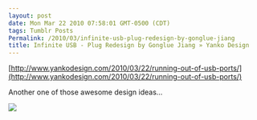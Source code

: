 ```yaml
---
layout: post
date: Mon Mar 22 2010 07:58:01 GMT-0500 (CDT)
tags: Tumblr Posts
Permalink: /2010/03/infinite-usb-plug-redesign-by-gonglue-jiang
title: Infinite USB - Plug Redesign by Gonglue Jiang » Yanko Design
---
```


[http://www.yankodesign.com/2010/03/22/running-out-of-usb-ports/](http://www.yankodesign.com/2010/03/22/running-out-of-usb-ports/)

Another one of those awesome design ideas…

![](http://www.yankodesign.com/images/design_news/2010/03/21/infinite_usb2.jpg)
